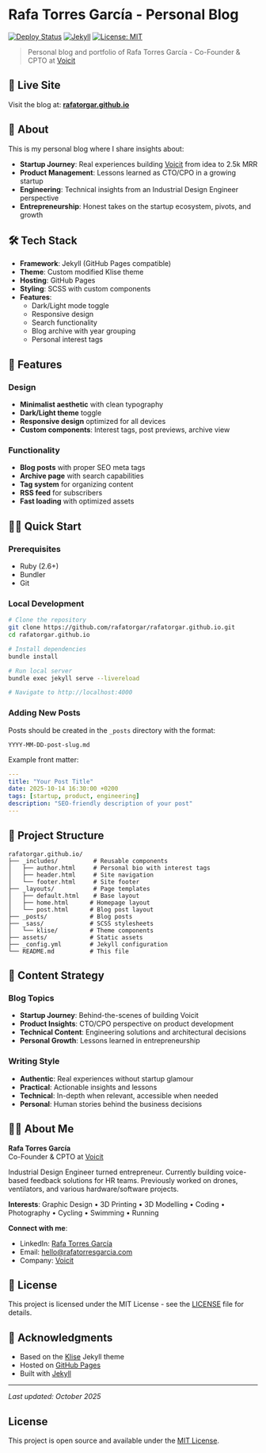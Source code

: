 # Rafa Torres García - Personal Blog

[![Deploy Status](https://github.com/rafatorgar/rafatorgar.github.io/actions/workflows/pages/pages-build-deployment/badge.svg)](https://github.com/rafatorgar/rafatorgar.github.io/actions/workflows/pages/pages-build-deployment)
[![Jekyll](https://img.shields.io/badge/Jekyll-v3.10.0-red)](https://jekyllrb.com/)
[![License: MIT](https://img.shields.io/badge/License-MIT-yellow.svg)](https://opensource.org/licenses/MIT)

> Personal blog and portfolio of Rafa Torres García - Co-Founder & CPTO at [Voicit](https://voicit.es)

## 🚀 Live Site

Visit the blog at: **[rafatorgar.github.io](https://rafatorgar.github.io)**

## 📝 About

This is my personal blog where I share insights about:

- **Startup Journey**: Real experiences building [Voicit](https://voicit.es) from idea to 2.5k MRR
- **Product Management**: Lessons learned as CTO/CPO in a growing startup
- **Engineering**: Technical insights from an Industrial Design Engineer perspective
- **Entrepreneurship**: Honest takes on the startup ecosystem, pivots, and growth

## 🛠️ Tech Stack

- **Framework**: Jekyll (GitHub Pages compatible)
- **Theme**: Custom modified Klise theme
- **Hosting**: GitHub Pages
- **Styling**: SCSS with custom components
- **Features**: 
  - Dark/Light mode toggle
  - Responsive design
  - Search functionality
  - Blog archive with year grouping
  - Personal interest tags

## 🎨 Features

### Design
- **Minimalist aesthetic** with clean typography
- **Dark/Light theme** toggle
- **Responsive design** optimized for all devices
- **Custom components**: Interest tags, post previews, archive view

### Functionality
- **Blog posts** with proper SEO meta tags
- **Archive page** with search capabilities
- **Tag system** for organizing content
- **RSS feed** for subscribers
- **Fast loading** with optimized assets

## 🏃‍♂️ Quick Start

### Prerequisites
- Ruby (2.6+)
- Bundler
- Git

### Local Development

```bash
# Clone the repository
git clone https://github.com/rafatorgar/rafatorgar.github.io.git
cd rafatorgar.github.io

# Install dependencies
bundle install

# Run local server
bundle exec jekyll serve --livereload

# Navigate to http://localhost:4000
```

### Adding New Posts

Posts should be created in the `_posts` directory with the format:
```
YYYY-MM-DD-post-slug.md
```

Example front matter:
```yaml
---
title: "Your Post Title"
date: 2025-10-14 16:30:00 +0200
tags: [startup, product, engineering]
description: "SEO-friendly description of your post"
---
```

## 📁 Project Structure

```
rafatorgar.github.io/
├── _includes/          # Reusable components
│   ├── author.html     # Personal bio with interest tags
│   ├── header.html     # Site navigation
│   └── footer.html     # Site footer
├── _layouts/           # Page templates
│   ├── default.html    # Base layout
│   ├── home.html      # Homepage layout
│   └── post.html      # Blog post layout
├── _posts/            # Blog posts
├── _sass/             # SCSS stylesheets
│   └── klise/         # Theme components
├── assets/            # Static assets
├── _config.yml        # Jekyll configuration
└── README.md          # This file
```

## 🎯 Content Strategy

### Blog Topics
- **Startup Journey**: Behind-the-scenes of building Voicit
- **Product Insights**: CTO/CPO perspective on product development
- **Technical Content**: Engineering solutions and architectural decisions
- **Personal Growth**: Lessons learned in entrepreneurship

### Writing Style
- **Authentic**: Real experiences without startup glamour
- **Practical**: Actionable insights and lessons
- **Technical**: In-depth when relevant, accessible when needed
- **Personal**: Human stories behind the business decisions

## 👨‍💻 About Me

**Rafa Torres García**  
Co-Founder & CPTO at [Voicit](https://voicit.es)

Industrial Design Engineer turned entrepreneur. Currently building voice-based feedback solutions for HR teams. Previously worked on drones, ventilators, and various hardware/software projects.

**Interests**: Graphic Design • 3D Printing • 3D Modelling • Coding • Photography • Cycling • Swimming • Running

**Connect with me**:
- LinkedIn: [Rafa Torres García](https://linkedin.com/in/rafatorgar)
- Email: hello@rafatorresgarcia.com
- Company: [Voicit](https://voicit.es)

## 📄 License

This project is licensed under the MIT License - see the [LICENSE](LICENSE) file for details.

## 🙏 Acknowledgments

- Based on the [Klise](https://github.com/piharpi/klise) Jekyll theme
- Hosted on [GitHub Pages](https://pages.github.com/)
- Built with [Jekyll](https://jekyllrb.com/)

---

*Last updated: October 2025*

## License

This project is open source and available under the [MIT License](LICENSE).
